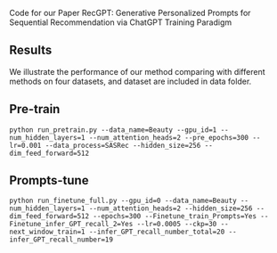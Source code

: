 
Code for our Paper 
RecGPT: Generative Personalized Prompts for Sequential Recommendation via ChatGPT Training Paradigm 

## Results
We illustrate the performance of our method comparing with different methods on four datasets, and dataset are included in data folder.


## Pre-train 
```shell script
python run_pretrain.py --data_name=Beauty --gpu_id=1 --num_hidden_layers=1 --num_attention_heads=2 --pre_epochs=300 --lr=0.001 --data_process=SASRec --hidden_size=256 --dim_feed_forward=512
```

## Prompts-tune

```shell script
python run_finetune_full.py --gpu_id=0 --data_name=Beauty --num_hidden_layers=1 --num_attention_heads=2 --hidden_size=256 --dim_feed_forward=512 --epochs=300 --Finetune_train_Prompts=Yes --Finetune_infer_GPT_recall_2=Yes --lr=0.0005 --ckp=30 --next_window_train=1 --infer_GPT_recall_number_total=20 --infer_GPT_recall_number=19
```

